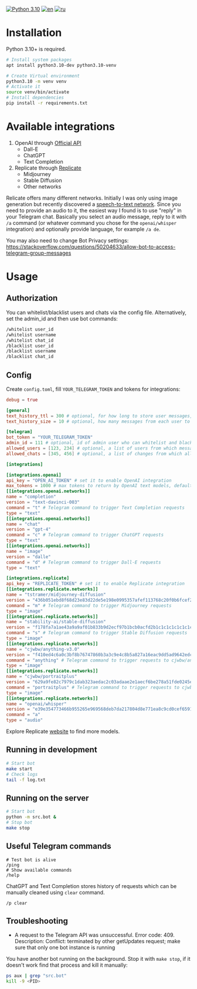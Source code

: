 [![Python 3.10](https://img.shields.io/badge/python-3.10-blue.svg)](https://www.python.org/downloads/release/python-3100/)
[![en](https://img.shields.io/badge/lang-en-red.svg)](https://github.com/desprit/tg-ai-connector/blob/master/README.md)
[![ru](https://img.shields.io/badge/lang-ru-blue.svg)](https://github.com/desprit/tg-ai-connector/blob/master/README.ru.md)

# Installation

Python 3.10+ is required.

```sh
# Install system packages
apt install python3.10-dev python3.10-venv
```

```sh
# Create Virtual environment
python3.10 -m venv venv
# Activate it
source venv/bin/activate
# Install dependencies
pip install -r requirements.txt
```

# Available integrations

1. OpenAI through [Official API](https://beta.openai.com/docs/introduction)
   - Dall-E
   - ChatGPT
   - Text Completion
2. Replicate through [Replicate](https://replicate.com)
   - Midjourney
   - Stable Diffusion
   - Other networks

Relicate offers many different networks. Initially I was only using image generation but recently discovered a [speech-to-text network](https://replicate.com/openai/whisper/api). Since you need to provide an audio to it, the easiest way I found is to use "reply" in your Telegram chat. Basically you select an audio message, reply to it with `/a` command (or whatever command you chose for the `openai/whisper` integration) and optionally provide language, for example `/a de`.

You may also need to change Bot Privacy settings:
https://stackoverflow.com/questions/50204633/allow-bot-to-access-telegram-group-messages

# Usage

## Authorization

You can whitelist/blacklist users and chats via the config file. Alternatively, set the admin_id and then use bot commands:

```sh
/whitelist user_id
/whitelist username
/whitelist chat_id
/blacklist user_id
/blacklist username
/blacklist chat_id
```

## Config

Create `config.toml`, fill `YOUR_TELEGRAM_TOKEN` and tokens for integrations:

```toml
debug = true

[general]
text_history_ttl = 300 # optional, for how long to store user messages, default 5 minutes
text_history_size = 10 # optional, how many messages from each user to keep

[telegram]
bot_token = "YOUR_TELEGRAM_TOKEN"
admin_id = 111 # optional, id of admin user who can whitelist and blacklist chats and users
allowed_users = [123, 234] # optional, a list of users from which messages are allowed
allowed_chats = [345, 456] # optional, a list of changes from which all messages are allowed

[integrations]

[integrations.openai]
api_key = "OPEN_AI_TOKEN" # set it to enable OpenAI integration
max_tokens = 1000 # max tokens to return by OpenAI text models, default 500
[[integrations.openai.networks]]
name = "completion"
version = "text-davinci-003"
command = "t" # Telegram command to trigger Text Completion requests
type = "text"
[[integrations.openai.networks]]
name = "chat"
version = "gpt-4"
command = "c" # Telegram command to trigger ChatGPT requests
type = "text"
[[integrations.openai.networks]]
name = "image"
version = "dalle"
command = "d" # Telegram command to trigger Dall-E requests
type = "text"

[integrations.replicate]
api_key = "REPLICATE_TOKEN" # set it to enable Replicate integration
[[integrations.replicate.networks]]
name = "tstramer/midjourney-diffusion"
version = "436b051ebd8f68d23e83d22de5e198e0995357afef113768c20f0b6fcef23c8b"
command = "m" # Telegram command to trigger Midjourney requests
type = "image"
[[integrations.replicate.networks]]
name = "stability-ai/stable-diffusion"
version = "f178fa7a1ae43a9a9af01b833b9d2ecf97b1bcb0acfd2b1c1c1c1c1c1c1c1c1c"
command = "s" # Telegram command to trigger Stable Diffusion requests
type = "image"
[[integrations.replicate.networks]]
name = "cjwbw/anything-v3.0"
version = "f410ed4c6a0c3bf8b76747860b3a3c9e4c8b5a827a16eac9dd5ad9642edce9a2"
command = "anything" # Telegram command to trigger requests to cjwbw/anything-v3.0
type = "image"
[[integrations.replicate.networks]]
name = "cjwbw/portraitplus"
version = "629a9fe82c7979c1dab323aedac2c03adaae2e1aecf6be278a51fde0245e20a4"
command = "portraitplus" # Telegram command to trigger requests to cjwbw/portraitplus
type = "image"
[[integrations.replicate.networks]]
name = "openai/whisper"
version = "e39e354773466b955265e969568deb7da217804d8e771ea8c9cd0cef6591f8bc" # Telegram command to trigger requests to openai/whisper speech-to-text model
command = "a"
type = "audio"
```

Explore Replicate [website](https://replicate.com/explore) to find more models.

## Running in development

```sh
# Start bot
make start
# Check logs
tail -f log.txt
```

## Running on the server

```sh
# Start bot
python -m src.bot &
# Stop bot
make stop
```

## Useful Telegram commands

```
# Test bot is alive
/ping
# Show available commands
/help
```

ChatGPT and Text Completion stores history of requests which can be manually cleaned using `clear` command.

```
/p clear
```

## Troubleshooting

- A request to the Telegram API was unsuccessful. Error code: 409. Description: Conflict: terminated by other getUpdates request; make sure that only one bot instance is running

You have another bot running on the background. Stop it with `make stop`, if it doesn't work find that process and kill it manually:

```sh
ps aux | grep "src.bot"
kill -9 <PID>
```
